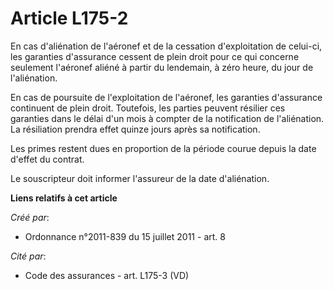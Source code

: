 # Article L175-2

En cas d'aliénation de l'aéronef et de la cessation d'exploitation de celui-ci, les garanties d'assurance cessent de plein
droit pour ce qui concerne seulement l'aéronef aliéné à partir du lendemain, à zéro heure, du jour de l'aliénation. 

En cas de poursuite de l'exploitation de l'aéronef, les garanties d'assurance continuent de plein droit. Toutefois, les
parties peuvent résilier ces garanties dans le délai d'un mois à compter de la notification de l'aliénation. La résiliation
prendra effet quinze jours après sa notification. 

Les primes restent dues en proportion de la période courue depuis la date d'effet du contrat. 

Le souscripteur doit informer l'assureur de la date d'aliénation.

**Liens relatifs à cet article**

_Créé par_:

  - Ordonnance n°2011-839 du 15 juillet 2011 - art. 8

_Cité par_:

  - Code des assurances - art. L175-3 (VD)
